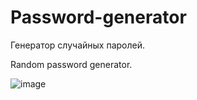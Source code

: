 # Password-generator
Генератор случайных паролей.

Random password generator.

![image](https://github.com/KsyDark/Password-generator/assets/57113088/9ef8edbf-14b2-4089-b4cc-7dfee8d2317f)
